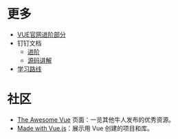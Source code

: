 # 更多
* [VUE官网进阶部分](https://cn.vuejs.org/guide/components/registration.html)
* 钉钉文档
  - [进阶](https://alidocs.dingtalk.com/i/nodes/93NwLYZXWyg4qz02IlolzK4EJkyEqBQm)
  - [源码讲解](https://alidocs.dingtalk.com/i/nodes/N7dx2rn0JbZQ0AG1sege0NGgJMGjLRb3)
* [学习路线](https://roadmap.sh/vue)


# 社区

* [The Awesome Vue](https://github.com/vuejs/awesome-vue) 页面：一览其他牛人发布的优秀资源。
* [Made with Vue.js](https://madewithvuejs.com/)：展示用 Vue 创建的项目和库。
